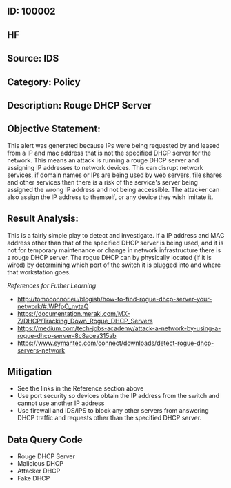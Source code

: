 ## ID: 100002

## HF

## Source: IDS

## Category: Policy

## Description: Rouge DHCP Server

## Objective Statement:
This alert was generated because IPs were being requested by and leased from a IP and mac address that is not the specified DHCP server for the network.  This means an attack is running a rouge DHCP server and assigning IP addresses to network devices.
This can disrupt network services, if domain names or IPs are being used by web servers, file shares and other services then there is a risk of the service's server being assigned the wrong IP address and not being accessible. The attacker can also assign the IP address to themself, or any device they wish imitate it.

## Result Analysis:
This is a fairly simple play to detect and investigate.  If a IP address and MAC address other than that of the specified DHCP server is being used, and it is not for temporary maintenance or change in network infrastructure there is a rouge DHCP server.
The rogue DHCP can by physically located (if it is wired) by determining which port of the switch it is plugged into and where that workstation goes.

*References for Futher Learning*
- http://tomoconnor.eu/blogish/how-to-find-rogue-dhcp-server-your-network/#.WPfpO_nytaQ
- https://documentation.meraki.com/MX-Z/DHCP/Tracking_Down_Rogue_DHCP_Servers
- https://medium.com/tech-jobs-academy/attack-a-network-by-using-a-rogue-dhcp-server-8c8acea315ab
- https://www.symantec.com/connect/downloads/detect-rogue-dhcp-servers-network


## Mitigation
- See the links in the Reference section above
- Use port security so devices obtain the IP address from the switch and cannot use another IP address
- Use firewall and IDS/IPS to block any other servers from answering DHCP traffic and requests other than the specified DHCP server.

## Data Query Code
- Rouge DHCP Server
- Malicious DHCP
- Attacker DHCP
- Fake DHCP